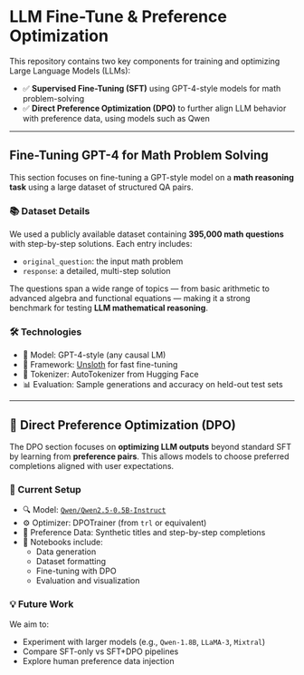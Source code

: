 # LLM Fine-Tune & Preference Optimization

This repository contains two key components for training and optimizing Large Language Models (LLMs):

- ✅ **Supervised Fine-Tuning (SFT)** using GPT-4-style models for math problem-solving
- ✅ **Direct Preference Optimization (DPO)** to further align LLM behavior with preference data, using models such as Qwen



---

## Fine-Tuning GPT-4 for Math Problem Solving

This section focuses on fine-tuning a GPT-style model on a **math reasoning task** using a large dataset of structured QA pairs.

### 📚 Dataset Details

We used a publicly available dataset containing **395,000 math questions** with step-by-step solutions. Each entry includes:

- `original_question`: the input math problem  
- `response`: a detailed, multi-step solution

The questions span a wide range of topics — from basic arithmetic to advanced algebra and functional equations — making it a strong benchmark for testing **LLM mathematical reasoning**.

### 🛠 Technologies
- 🤖 Model: GPT-4-style (any causal LM)
- 📖 Framework: [Unsloth](https://github.com/unslothai/unsloth) for fast fine-tuning
- 💾 Tokenizer: AutoTokenizer from Hugging Face
- 📊 Evaluation: Sample generations and accuracy on held-out test sets

---

## 🎯 Direct Preference Optimization (DPO)

The DPO section focuses on **optimizing LLM outputs** beyond standard SFT by learning from **preference pairs**. This allows models to choose preferred completions aligned with user expectations.

### 🧪 Current Setup

- 🔍 Model: [`Qwen/Qwen2.5-0.5B-Instruct`](https://huggingface.co/Qwen/Qwen2.5-0.5B-Instruct)
- ⚙️ Optimizer: DPOTrainer (from `trl` or equivalent)
- 🔁 Preference Data: Synthetic titles and step-by-step completions
- 📁 Notebooks include:
  - Data generation
  - Dataset formatting
  - Fine-tuning with DPO
  - Evaluation and visualization

### 💡 Future Work

We aim to:
- Experiment with larger models (e.g., `Qwen-1.8B`, `LLaMA-3`, `Mixtral`)
- Compare SFT-only vs SFT+DPO pipelines
- Explore human preference data injection


